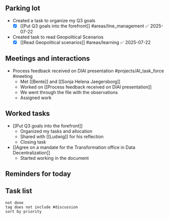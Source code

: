 ## Parking lot
- Created a task to organize my Q3 goals
	- [x] [[Put Q3 goals into the forefront]] #areas/line_management ✅ 2025-07-22
- Created task to read Geopolitical Scenarios
	- [x] [[Read Geopolitical scenarios]] #areas/learning ✅ 2025-07-22
## Meetings and interactions
- Process feedback received on DIAI presentation #projects/AI_task_force #meeting 
	- Met [[Bente]] and [[Sonja Helena Jaegersborg]]
	- Worked on [[Process feedback received on DIAI presentation]]
	- We went through the file with the observations
	- Assigned work 
## Worked tasks
- [[Put Q3 goals into the forefront]]
	- Organized my tasks and allocation
	- Shared with [[Ludwig]] for his reflection
	- Closing task
- [[Agree on a mandate for the Transformation office in Data Decentralization]]
	- Started working in the document
## Reminders for today

## Task list

```tasks
not done
tag does not include #discussion 
sort by priority
```
